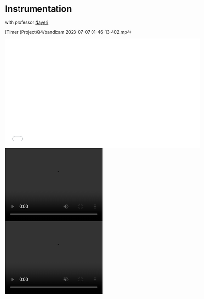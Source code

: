 # Instrumentation
with professor <a href="https://ece.ut.ac.ir/~students/m.nayeri">
    Nayeri
</a>

[Timer](Project/Q4/bandicam 2023-07-07 01-46-13-402.mp4)

<iframe src="Project/Q4/bandicam 2023-07-07 01-46-13-402.mp4" width="640" height="360" frameborder="0" allowfullscreen></iframe>

<video width="320" height="240" controls>
  <source src="Project/Q4/bandicam 2023-07-07 01-46-13-402.mp4" type="video/mp4">
Your browser does not support the video tag.
</video>

<video width="320" height="240" autoplay muted>
  <source src="Project/Q4/bandicam 2023-07-07 01-46-13-402.mp4" type="video/mp4">
  <source src="movie.ogg" type="video/ogg">
Your browser does not support the video tag.
</video>
